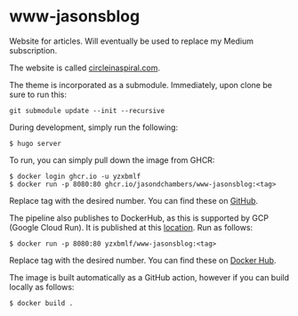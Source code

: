 # www-jasonsblog
Website for articles. Will eventually be used to replace my Medium subscription.

The website is called [circleinaspiral.com](https://circleinaspiral.com).

The theme is incorporated as a submodule. Immediately, upon clone be sure to run this:

    git submodule update --init --recursive

During development, simply run the following:

    $ hugo server

To run, you can simply pull down the image from GHCR:

    $ docker login ghcr.io -u yzxbmlf
    $ docker run -p 8080:80 ghcr.io/jasondchambers/www-jasonsblog:<tag>

Replace tag with the desired number. You can find these on [GitHub](https://github.com/jasondchambers/www-jasonsblog/pkgs/container/www-jasonsblog).

The pipeline also publishes to DockerHub, as this is supported by GCP (Google Cloud Run). It is published at this [location](https://hub.docker.com/repository/docker/yzxbmlf/www-jasonsblog/general). Run as follows:

    $ docker run -p 8080:80 yzxbmlf/www-jasonsblog:<tag>

Replace tag with the desired number. You can find these on [Docker Hub](https://hub.docker.com/repository/docker/yzxbmlf/www-jasonsblog/general).


The image is built automatically as a GitHub action, however if you can build locally as follows:

    $ docker build .

